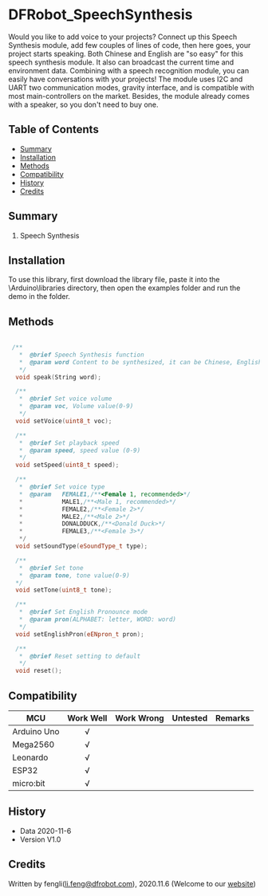 # DFRobot_SpeechSynthesis

Would you like to add voice to your projects? Connect up this Speech Synthesis module, add few couples of lines of code, then here goes, your project starts speaking. Both Chinese and English are "so easy" for this speech synthesis module. It also can broadcast the current time and environment data. Combining with a speech recognition module, you can easily have conversations with your projects! The module uses I2C and UART two communication modes, gravity interface, and is compatible with most main-controllers on the market. Besides, the module already comes with a speaker, so you don't need to buy one.
   
## Table of Contents

* [Summary](#summary)
* [Installation](#installation)
* [Methods](#methods)
* [Compatibility](#compatibility)
* [History](#history)
* [Credits](#credits)

## Summary

   1. Speech Synthesis <br>


## Installation

To use this library, first download the library file, paste it into the \Arduino\libraries directory, then open the examples folder and run the demo in the folder.

## Methods

```C++
    
 /**
   *  @brief Speech Synthesis function 
   *  @param word Content to be synthesized, it can be Chinese, English, number, etc. 
   */
  void speak(String word);

  /**
   *  @brief Set voice volume 
   *  @param voc, Volume value(0-9)
   */
  void setVoice(uint8_t voc);

  /**
   *  @brief Set playback speed 
   *  @param speed, speed value (0-9)
   */
  void setSpeed(uint8_t speed);

  /**
   *  @brief Set voice type 
   *  @param   FEMALE1,/**<Female 1, recommended>*/
   *           MALE1,/**<Male 1, recommended>*/
   *           FEMALE2,/**<Female 2>*/
   *           MALE2,/**<Male 2>*/
   *           DONALDDUCK,/**<Donald Duck>*/
   *           FEMALE3,/**<Female 3>*/
   */
  void setSoundType(eSoundType_t type);

  /**
   *  @brief Set tone 
   *  @param tone, tone value(0-9)
  */
  void setTone(uint8_t tone);

  /**
   *  @brief Set English Pronounce mode 
   *  @param pron(ALPHABET: letter, WORD: word)
   */
  void setEnglishPron(eENpron_t pron);

  /**
   *  @brief Reset setting to default 
   */
  void reset();
```

## Compatibility

MCU                | Work Well    | Work Wrong   | Untested    | Remarks
------------------ | :----------: | :----------: | :---------: | -----
Arduino Uno        |      √       |              |             | 
Mega2560        |      √       |              |             | 
Leonardo        |      √       |              |             | 
ESP32        |      √       |              |             | 
micro:bit        |      √       |              |             | 


## History

- Data 2020-11-6
- Version V1.0


## Credits

Written by fengli(li.feng@dfrobot.com), 2020.11.6 (Welcome to our [website](https://www.dfrobot.com/))





